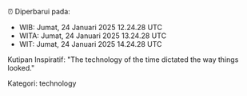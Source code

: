 ⏰ Diperbarui pada:
- WIB: Jumat, 24 Januari 2025 12.24.28 UTC
- WITA: Jumat, 24 Januari 2025 13.24.28 UTC
- WIT: Jumat, 24 Januari 2025 14.24.28 UTC

Kutipan Inspiratif:
"The technology of the time dictated the way things looked."


Kategori: technology

